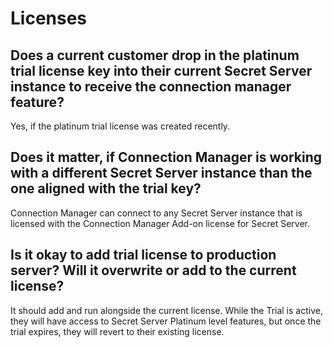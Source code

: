 [title]: # (Licenses)
[tags]: # (faq,license,trial,key,ss)
[priority]: # (706)
# Licenses

## Does a current customer drop in the platinum trial license key into their current Secret Server instance to receive the connection manager feature?

Yes, if the platinum trial license was created recently.

## Does it matter, if Connection Manager is working with a different Secret Server instance than the one aligned with the trial key?

Connection Manager can connect to any Secret Server instance that is licensed with the Connection Manager Add-on license for Secret Server.

## Is it okay to add trial license to production server? Will it overwrite or add to the current license?

It should add and run alongside the current license. While the Trial is active, they will have access to Secret Server Platinum level features, but once the trial expires, they will revert to their existing license.
